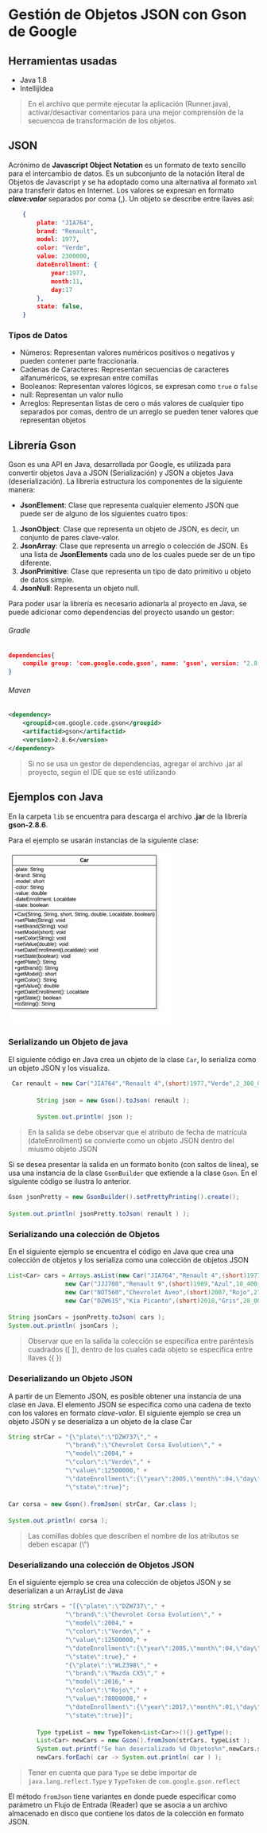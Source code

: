 # Gestión de Objetos JSON con Gson de Google

## Herramientas usadas
- Java 1.8
- IntellijIdea

> En el archivo que permite ejecutar la aplicación (Runner.java), activar/desactivar comentarios para una mejor comprensión de la secuencoa de transformación de los objetos.

## JSON

Acrónimo de __Javascript Object Notation__ es un formato de texto sencillo para el intercambio de datos. Es un subconjunto de la notación literal de Objetos de Javascript y se ha adoptado como una alternativa al formato `xml` para transferir datos en Internet. Los valores se expresan en formato ___clave:valor___ separados por coma (,). Un objeto se describe entre llaves así:

```json
    {
        plate: "JIA764",
        brand: "Renault",
        model: 1977,
        color: "Verde",
        value: 2300000,
        dateEnrollment: {
            year:1977,
            month:11,
            day:17
        },
        state: false,
    }
```

### Tipos de Datos

- Números: Representan valores numéricos positivos o negativos y pueden contener parte fraccionaria.
- Cadenas de Caracteres: Representan secuencias de caracteres alfanuméricos, se expresan entre comillas
- Booleanos: Representan valores lógicos, se expresan como `true` o `false`
- null: Representan un valor nullo
- Arreglos: Representan listas de cero o más valores de cualquier tipo separados por comas, dentro de un arreglo se pueden tener valores que representan objetos 


## Librería Gson

Gson es una API en Java, desarrollada por Google, es utilizada para convertir objetos Java a JSON (Serialización) y JSON a objetos Java (deserialización). La librería estructura los componentes de la siguiente manera:

- __JsonElement__: Clase que representa cualquier elemento JSON que puede ser de alguno de los siguientes cuatro tipos:

1. __JsonObject__: Clase que representa un objeto de JSON, es decir, un conjunto de pares clave-valor.
1. __JsonArray__: Clase que representa un arreglo o colección de JSON. Es una lista de __JsonElements__ cada uno de los cuales puede ser de un tipo diferente.
1. __JsonPrimitive__: Clase que representa un tipo de dato primitivo u objeto de datos simple.
1. __JsonNull__: Representa un objeto null.

Para poder usar la librería es necesario adionarla al proyecto en Java, se puede adicionar como dependencias del proyecto usando un gestor:

###### Gradle

```json
dependencies{
    compile group: 'com.google.code.gson', name: 'gson', version: '2.8.6'
}
```

###### Maven

```xml
<dependency>
    <groupid>com.google.code.gson</groupid>
    <artifactid>gson</artifactid>
    <version>2.8.6</version>
</dependency>
```

>Si no se usa un gestor de dependencias, agregar el archivo .jar al proyecto, según el IDE que se esté utilizando

## Ejemplos con Java

En la carpeta `lib` se encuentra para descarga el archivo __.jar__ de la librería __gson-2.8.6__. 

Para el ejemplo se usarán instancias de la siguiente clase:

<img src="images/model.png" style="zoom:40%">

###  Serializando un Objeto de java

El siguiente código en Java crea un objeto de la clase `Car`, lo serializa como un objeto JSON y los visualiza.

```java
 Car renault = new Car("JIA764","Renault 4",(short)1977,"Verde",2_300_000,false, LocalDate.of(1996, Month.NOVEMBER,17));

        String json = new Gson().toJson( renault );

        System.out.println( json );
```

> En la salida se debe observar que el atributo de fecha de matrícula (dateEnrollment) se convierte como un objeto JSON dentro del miusmo objeto JSON

Si se desea presentar la salida en un formato bonito (con saltos de línea), se usa una instancia de la  clase `GsonBuilder` que extiende a la clase `Gson`. En el siguiente código se ilustra lo anterior.

```java
Gson jsonPretty = new GsonBuilder().setPrettyPrinting().create();

System.out.println( jsonPretty.toJson( renault ) );
```

###  Serializando una colección de Objetos

En el siguiente ejemplo se encuentra el código en Java que crea una colección de objetos y los serializa como una colección de objetos JSON

```java
List<Car> cars = Arrays.asList(new Car("JIA764","Renault 4",(short)1977,"Verde",2_300_000,false, LocalDate.of(1996, Month.NOVEMBER,17)),
                new Car("JJJ708","Renault 9",(short)1989,"Azul",10_400_000,true, LocalDate.of(1988, Month.JUNE,25)),
                new Car("NOT560","Chevrolet Aveo",(short)2007,"Rojo",27_000_000,true, LocalDate.of(2007, Month.FEBRUARY,05)),
                new Car("DZW615","Kia Picanto",(short)2018,"Gris",28_000_000,true, LocalDate.of(2017, Month.AUGUST,25)));

String jsonCars = jsonPretty.toJson( cars );
System.out.println( jsonCars );
```

> Observar que en la salida la colección se especifica entre paréntesis cuadrados ([ ]), dentro de los cuales cada objeto se especifica entre llaves ({ })

### Deserializando un Objeto JSON

A partir de un Elemento JSON, es posible obtener una instancia de una clase en Java. El elemento JSON se especifica como una cadena de texto con los valores en formato _clave-valor_. El siguiente ejemplo se crea un objeto JSON y se deserializa a un objeto de la clase Car

```java
String strCar = "{\"plate\":\"DZW737\"," +
                "\"brand\":\"Chevrolet Corsa Evolution\"," +
                "\"model\":2004," +
                "\"color\":\"Verde\"," +
                "\"value\":12500000," +
                "\"dateEnrollment\":{\"year\":2005,\"month\":04,\"day\":28}," +
                "\"state\":true}";

Car corsa = new Gson().fromJson( strCar, Car.class );

System.out.println( corsa );
```

> Las comillas dobles que describen el nombre de los atributos se deben escapar (\\")

### Deserializando una colección de Objetos JSON

En el siguiente ejemplo se crea una colección de objetos JSON y se deserializan a un ArrayList<Car> de  Java

```java
String strCars = "[{\"plate\":\"DZW737\"," +
                "\"brand\":\"Chevrolet Corsa Evolution\"," +
                "\"model\":2004," +
                "\"color\":\"Verde\"," +
                "\"value\":12500000," +
                "\"dateEnrollment\":{\"year\":2005,\"month\":04,\"day\":28}," +
                "\"state\":true}," +
                "{\"plate\":\"WLZ398\"," +
                "\"brand\":\"Mazda CX5\"," +
                "\"model\":2016," +
                "\"color\":\"Rojo\"," +
                "\"value\":78000000," +
                "\"dateEnrollment\":{\"year\":2017,\"month\":01,\"day\":10}," +
                "\"state\":true}]";

        Type typeList = new TypeToken<List<Car>>(){}.getType();
        List<Car> newCars = new Gson().fromJson(strCars, typeList );
        System.out.printf("Se han deserializado %d Objetos%n",newCars.size());
        newCars.forEach( car -> System.out.println( car ) );
```

> Tener en cuenta que para `Type` se debe importar de `java.lang.reflect.Type` y `TypeToken` de `com.google.gson.reflect`

El método `fromJson` tiene variantes en donde puede especificar como parámetro un Flujo de Entrada (Reader) que se asocia a un archivo almacenado en disco que contiene los datos de la colección en formato JSON.


